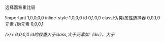 选择器权重比较

!important      1,0,0,0,0
inline-style    1,0,0,0
id              0,1,0,0
class/伪类/属性选择器        0,0,1,0
元素 /伪元素           0,0,0,1

*/>/+              0,0,0,0
id的权重大于class,大于元素如（div），大于*

